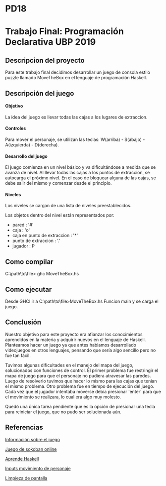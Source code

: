 # PD18
# Trabajo Final: Programación Declarativa UBP 2019

## Descripcion del proyecto
Para este trabajo final decidimos desarrollar un juego de consola estilo puzzle llamado MoveTheBox en el lenguaje de programación Haskell. 

## Descripción del juego

#### Objetivo
La idea del juego es llevar todas las cajas a los lugares de extraccion.

#### Controles
Para mover el personaje, se utilizan las teclas: W(arriba) - S(abajo) - A(izquierda) - D(derecha).

#### Desarrollo del juego
El juego comienza en un nivel básico y va dificultándose a medida que se avanza de nivel. Al llevar todas las cajas a los puntos de extraccion, se autocarga el próximo nivel. En el caso de bloquear alguna de las cajas, se debe salir del mismo y comenzar desde el principio.

#### Niveles
Los niveles se cargan de una lista de niveles preestablecidos.

Los objetos dentro del nivel están representados por:
- pared : '#'
- caja  : 'o'
- caja en punto de extraccion : '*'
- punto de extraccion : '.'
- jugador : P

## Como compilar

C:\path\to\file> ghc MoveTheBox.hs 
  
## Como ejecutar

Desde GHCI ir a C:\path\to\file>MoveTheBox.hs
Funcion main y se carga el juego.

## Conclusión

Nuestro objetivo para este proyecto era afianzar los conocimientos aprendidos en la materia y adquirir nuevos en el lenguaje de Haskell. Planteamos hacer un juego ya que antes habiamos desarrollado videojuegos en otros lenguajes, pensando que sería algo sencillo pero no fue tan fácil. 

Tuvimos algunas dificultades en el manejo del mapa del juego, solucionados con funciones de control. El primer problema fue restringir el mapa de juego para que el personaje no pudiera atravesar las paredes. Luego de resolverlo tuvimos que hacer lo mismo para las cajas que tenian el mismo problema.
Otro problema fue en tiempo de ejecución del juego. Cada vez que el jugador intentaba moverse debia presionar 'enter' para que el movimiento se realizara, lo cual era algo muy molesto.

Quedó una única tarea pendiente que es la opción de presionar una tecla para reiniciar el juego, que no pudo ser solucionada aún. 

## Referencias

[Información sobre el juego](https://en.wikipedia.org/wiki/Sokoban)

[Juego de sokoban online](http://www.game-sokoban.com)

[Aprende Haskell](http://aprendehaskell.es/content/EntradaSalida.html)

[Inputs movimiento de personaje](https://www.haskell.org/onlinereport/haskell2010/haskellch7.html)

[Limpieza de pantalla](http://hackage.haskell.org/package/base-4.12.0.0/docs/System-IO.html)
